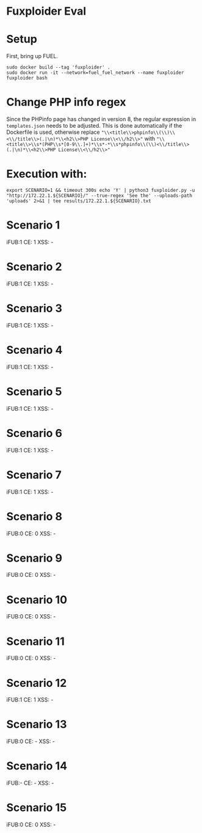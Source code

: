 Fuxploider Eval
==================

# Setup
First, bring up FUEL.

```
sudo docker build --tag 'fuxploider' . 
sudo docker run -it --network=fuel_fuel_network --name fuxploider fuxploider bash
```

# Change PHP info regex
Since the PHPinfo page has changed in version 8, the regular expression in ` templates.json` needs to be adjusted.
This is done automatically if the Dockerfile is used, otherwise replace `"\\<title\\>phpinfo\\(\\)\\<\\/title\\>(.|\n)*\\<h2\\>PHP License\\<\\/h2\\>"` with `"\\<title\\>\\s*(PHP\\s*[0-9\\.]+)*\\s*-*\\s*phpinfo\\(\\)<\\/title\\>(.|\n)*\\<h2\\>PHP License\\<\\/h2\\>"`

# Execution with:

```
export SCENARIO=1 && timeout 300s echo 'Y' | python3 fuxploider.py -u "http://172.22.1.${SCENARIO}/" --true-regex 'See the' --uploads-path 'uploads' 2>&1 | tee results/172.22.1.${SCENARIO}.txt
```




# Scenario 1
iFUB:1
CE:  1
XSS: -

# Scenario 2
iFUB:1
CE:  1
XSS: -

# Scenario 3
iFUB:1
CE:  1
XSS: -

# Scenario 4
iFUB:1
CE:  1
XSS: -

# Scenario 5
iFUB:1
CE:  1
XSS: -

# Scenario 6
iFUB:1
CE:  1
XSS: -

# Scenario 7
iFUB:1
CE:  1
XSS: -

# Scenario 8
iFUB:0
CE:  0
XSS: -

# Scenario 9
iFUB:0
CE:  0
XSS: -

# Scenario 10
iFUB:0
CE:  0
XSS: -

# Scenario 11
iFUB:0
CE:  0
XSS: -

# Scenario 12
iFUB:1
CE:  1
XSS: -

# Scenario 13
iFUB:0
CE:  -
XSS: -

# Scenario 14
iFUB:-
CE:  -
XSS: -

# Scenario 15
iFUB:0
CE:  0
XSS: -
